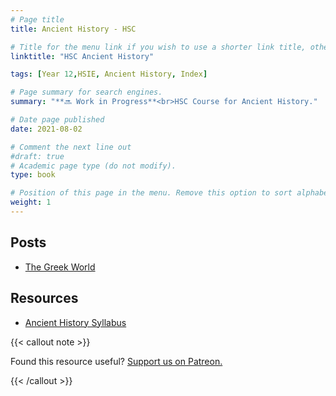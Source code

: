 ```yaml
---
# Page title
title: Ancient History - HSC

# Title for the menu link if you wish to use a shorter link title, otherwise remove this option.
linktitle: "HSC Ancient History"

tags: [Year 12,HSIE, Ancient History, Index]

# Page summary for search engines.
summary: "**🔜 Work in Progress**<br>HSC Course for Ancient History."

# Date page published
date: 2021-08-02

# Comment the next line out
#draft: true
# Academic page type (do not modify).
type: book

# Position of this page in the menu. Remove this option to sort alphabetically.
weight: 1
---
```




## Posts

- [The Greek World](greek-world/)

## Resources

- [Ancient History Syllabus](/nesa/657d2611-c201-49ce-a18e-ef0f786a5de0/biology-stage-6-syllabus-2017.pdf?MOD=AJPERES&CVID=)

{{< callout note >}}

Found this resource useful? [Support us on Patreon.](https://patreon.com/hscone/)

{{< /callout >}}

